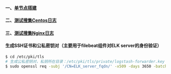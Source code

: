 #### 一、[单节点搭建][1]
#### 二、[测试搜集Centos日志][2]
#### 三、[测试搜集Nginx日志][3]
#### 生成SSH证书和公私密钥对（主要用于filebeat组件对ELK server的身份验证）
```bash
$ cd /etc/pki/tls
# 生成公私密钥对，私钥所在目录：/etc/pki/tls/private/logstash-forwarder.key；公钥所在目录：/etc/pki/tls/certs/logstash-forwarder.crt
$ sudo openssl req -subj '/CN=ELK_server_fqdn/' -x509 -days 3650 -batch -nodes -newkey rsa:2048 -keyout private/logstash-forwarder.key -out certs/logstash-forwarder.crt
```

[1]: https://github.com/firechiang/elk-test/tree/master/logstash/docs/single-node-construction.md
[2]: https://github.com/firechiang/elk-test/tree/master/logstash/docs/collect-centos-log.md
[3]: https://github.com/firechiang/elk-test/tree/master/logstash/docs/collect-nginx-log.md